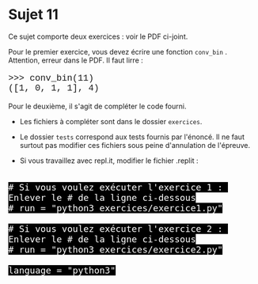 # Sujet 11

Ce sujet comporte deux exercices : voir le PDF ci-joint.  

Pour le premier exercice, vous devez écrire une fonction `conv_bin` .  
Attention, erreur dans le PDF. Il faut lirre :  
<p style="padding:0 0 0 0px;font: 18px Courier New, sans-serif;">
>>> conv_bin(11)<br/>
([1, 0, 1, 1], 4)<br/>
</p>

Pour le deuxième, il s'agit de compléter le code fourni.

- Les fichiers à compléter sont dans le dossier `exercices`.

- Le dossier `tests` correspond aux tests fournis par l'énoncé.
Il ne faut surtout pas modifier ces fichiers sous peine d'annulation de l'épreuve.

- Si vous travaillez avec repl.it, modifier le fichier .replit :  
<pre><code style="background-color:black;color:white;width:100%;font-size: large;">
# Si vous voulez exécuter l'exercice 1 : Enlever le # de la ligne ci-dessous
# run = "python3 exercices/exercice1.py"

# Si vous voulez exécuter l'exercice 2 : Enlever le # de la ligne ci-dessous
# run = "python3 exercices/exercice2.py"

language = "python3"
</code></pre>

